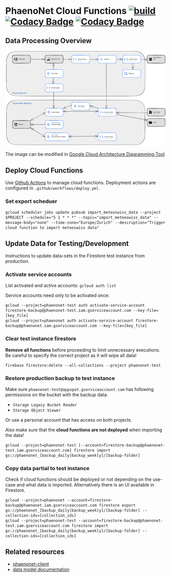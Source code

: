 # PhaenoNet Cloud Functions [![build](https://img.shields.io/github/actions/workflow/status/globe-swiss/phaenonet-functions/main.yml?branch=master)](undefined) [![Codacy Badge](https://app.codacy.com/project/badge/Grade/7b5dbeaf574e431290a40c35c8c25207)](https://www.codacy.com/gh/globe-swiss/phaenonet-functions/dashboard?utm_source=github.com&amp;utm_medium=referral&amp;utm_content=globe-swiss/phaenonet-functions&amp;utm_campaign=Badge_Grade) [![Codacy Badge](https://app.codacy.com/project/badge/Coverage/7b5dbeaf574e431290a40c35c8c25207)](https://www.codacy.com/gh/globe-swiss/phaenonet-functions/dashboard?utm_source=github.com&utm_medium=referral&utm_content=globe-swiss/phaenonet-functions&utm_campaign=Badge_Coverage)

## Data Processing Overview

![Alt text](/docs/processing_overview.svg "PhaenoNet processing overview")

The image can be modified in [Google Cloud Architecture Diagramming Tool](https://bit.ly/GCPArchitecture)

## Deploy Cloud Functions

Use [Github Actions](https://github.com/globe-swiss/phaenonet-functions/actions?query=workflow%3A%22deploy+cloud+functions%22) to manage cloud functions. Deployment actions are configured in `.github/workflows/deploy.yml`.

### Set export scheduer

```commandline
gcloud scheduler jobs update pubsub import_meteoswiss_data --project $PROJECT --schedule="5 1 * * *" --topic="import_meteoswiss_data" --message-body="none" --time-zone="Europe/Zurich" --description="Trigger cloud function to import meteoswiss data"
```

## Update Data for Testing/Development

Instructions to update data-sets in the Firestore test instance from production.

### Activate service accounts

List activated and active accounts: `gcloud auth list`

Service accounts need only to be activated once:

```commandline
gcloud --project=phaenonet-test auth activate-service-account firestore-backup@phaenonet-test.iam.gserviceaccount.com --key-file=[key_file]
gcloud --project=phaenonet auth activate-service-account firestore-backup@phaenonet.iam.gserviceaccount.com --key-file=[key_file]
```

### Clear test instance firestore

**Remove all functions** before proceeding to limit unnecessary executions. Be careful to specify the correct project as it will wipe all data!

```commandline
firebase firestore:delete --all-collections --project phaenonet-test
```

### Restore production backup to test instance

Make sure `phaenonet-test@appspot.gserviceaccount.com` has following permissions on the bucket with the backup data:

- `Storage Legacy Bucket Reader`
- `Storage Object Viewer`

Or use a personal account that has access on both projects.

Also make sure that the **cloud functions are not deployed** when importing the data!

```commandline
gcloud --project=phaenonet-test [--account=firestore-backup@phaenonet-test.iam.gserviceaccount.com] firestore import gs://phaenonet_[backup_daily|backup_weekly]/[backup-folder]
```

### Copy data partial to test instance

Check if cloud functions should be deployed or not depending on the use-case and what data is imported. Alternatively there is an UI available in Firestore.

```commandline
gcloud --project=phaenonet --account=firestore-backup@phaenonet.iam.gserviceaccount.com firestore export gs://phaenonet_[backup_daily|backup_weekly]/[backup-folder] --collection-ids=[collection_ids]
gcloud --project=phaenonet-test --account=firestore-backup@phaenonet-test.iam.gserviceaccount.com firestore import gs://phaenonet_[backup_daily|backup_weekly]/[backup-folder] --collection-ids=[collection_ids]
```

## Related resources

- [phaenonet-client](https://github.com/globe-swiss/phaenonet-client)
- [data model documentation](https://dbdocs.io/pgoellnitz/phaenonet)
